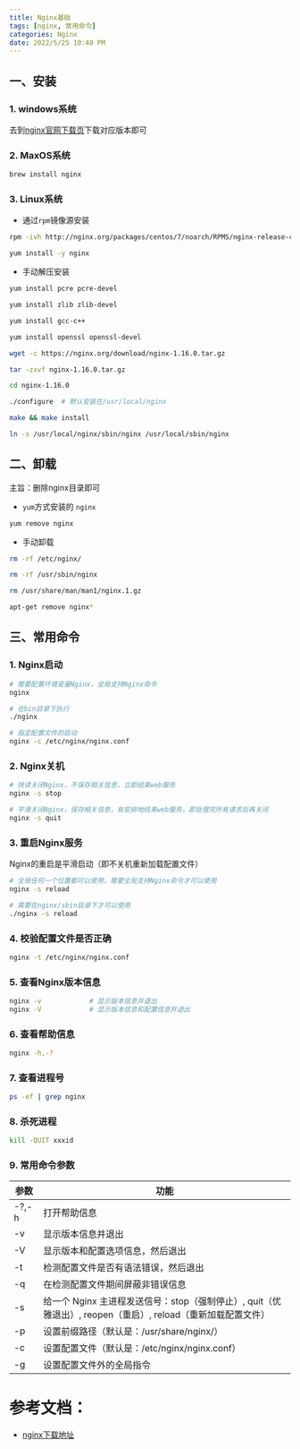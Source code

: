 ```yaml
---
title: Nginx基础
tags: [nginx, 常用命令]
categories: Nginx
date: 2022/5/25 10:40 PM
---
```


## 一、安装

### 1. windows系统

去到[nginx官网下载页](https://nginx.org/en/download.html)下载对应版本即可

### 2. MaxOS系统

```bash
brew install nginx
```

### 3. Linux系统

- 通过`rpm`镜像源安装

```bash
rpm -ivh http://nginx.org/packages/centos/7/noarch/RPMS/nginx-release-centos-7-0.el7.ngx.noarch.rpm

yum install -y nginx
```

- 手动解压安装

```bash
yum install pcre pcre-devel

yum install zlib zlib-devel

yum install gcc-c++

yum install openssl openssl-devel

wget -c https://nginx.org/download/nginx-1.16.0.tar.gz

tar -zxvf nginx-1.16.0.tar.gz

cd nginx-1.16.0

./configure  # 默认安装在/usr/local/nginx

make && make install

ln -s /usr/local/nginx/sbin/nginx /usr/local/sbin/nginx
```

## 二、卸载

主旨：删除nginx目录即可

- `yum`方式安装的 `nginx`

```bash
yum remove nginx
```

- 手动卸载

```bash
rm -rf /etc/nginx/

rm -rf /usr/sbin/nginx

rm /usr/share/man/man1/nginx.1.gz

apt-get remove nginx*
```

## 三、常用命令

### 1. Nginx启动

```bash
# 需要配置环境变量Nginx，全局支持Nginx命令
nginx

# 在bin目录下执行
./nginx

# 指定配置文件的启动
nginx -c /etc/nginx/nginx.conf          
```

### 2. Nginx关机

```bash
# 快读关闭Nginx，不保存相关信息，立即结束web服务
nginx -s stop

# 平滑关闭Nginx，保存相关信息，有安排地结束web服务，即处理完所有请求后再关闭
nginx -s quit
```

### 3. 重启Nginx服务

Nginx的重启是平滑启动（即不关机重新加载配置文件）

```bash
# 全局任何一个位置都可以使用，需要全局支持Nginx命令才可以使用
nginx -s reload

# 需要在nginx/sbin目录下才可以使用
./nginx -s reload  
```

### 4. 校验配置文件是否正确

```bash
nginx -t /etc/nginx/nginx.conf
```

### 5. 查看Nginx版本信息

```bash
nginx -v            # 显示版本信息并退出
nginx -V            # 显示版本信息和配置信息并退出
```

### 6. 查看帮助信息

```bash
nginx -h,-?
```

### 7. 查看进程号

```bash
ps -ef | grep nginx
```

### 8. 杀死进程

```bash
kill -QUIT xxxid
```

### 9. 常用命令参数

| 参数 | 功能 |
| --- | --- |
| -?,-h | 打开帮助信息 |
| -v | 显示版本信息并退出 |
| -V | 显示版本和配置选项信息，然后退出 |
| -t | 检测配置文件是否有语法错误，然后退出 |
| -q | 在检测配置文件期间屏蔽非错误信息 |
| -s | 给一个 Nginx 主进程发送信号：stop（强制停止）, quit（优雅退出）, reopen（重启）, reload（重新加载配置文件） |
| -p | 设置前缀路径（默认是：/usr/share/nginx/） |
| -c | 设置配置文件（默认是：/etc/nginx/nginx.conf） |
| -g | 设置配置文件外的全局指令 |

# 参考文档：

- [nginx下载地址](https://nginx.org/en/download.html)

<!-- more -->

